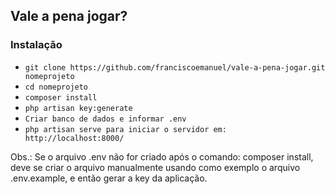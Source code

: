 ## Vale a pena jogar? ##

### Instalação ###
* `git clone https://github.com/franciscoemanuel/vale-a-pena-jogar.git nomeprojeto`
* `cd nomeprojeto`
* `composer install`
* `php artisan key:generate`
* `Criar banco de dados e informar .env`
* `php artisan serve para iniciar o servidor em: http://localhost:8000/`

Obs.: Se o arquivo .env não for criado após o comando: composer install, deve se criar o arquivo manualmente usando como exemplo o arquivo .env.example, e então gerar a key da aplicação.

